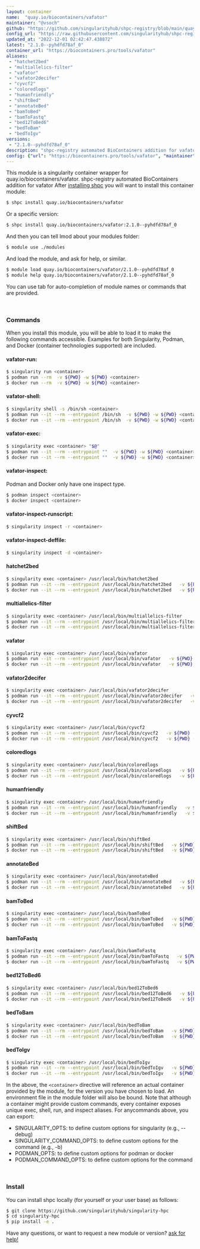 ```yaml
---
layout: container
name:  "quay.io/biocontainers/vafator"
maintainer: "@vsoch"
github: "https://github.com/singularityhub/shpc-registry/blob/main/quay.io/biocontainers/vafator/container.yaml"
config_url: "https://raw.githubusercontent.com/singularityhub/shpc-registry/main/quay.io/biocontainers/vafator/container.yaml"
updated_at: "2022-12-01 02:42:47.438872"
latest: "2.1.0--pyhdfd78af_0"
container_url: "https://biocontainers.pro/tools/vafator"
aliases:
 - "hatchet2bed"
 - "multiallelics-filter"
 - "vafator"
 - "vafator2decifer"
 - "cyvcf2"
 - "coloredlogs"
 - "humanfriendly"
 - "shiftBed"
 - "annotateBed"
 - "bamToBed"
 - "bamToFastq"
 - "bed12ToBed6"
 - "bedToBam"
 - "bedToIgv"
versions:
 - "2.1.0--pyhdfd78af_0"
description: "shpc-registry automated BioContainers addition for vafator"
config: {"url": "https://biocontainers.pro/tools/vafator", "maintainer": "@vsoch", "description": "shpc-registry automated BioContainers addition for vafator", "latest": {"2.1.0--pyhdfd78af_0": "sha256:171e5790b44732eef01a22f6ec4d8efaf4de92c91c4e6a80a4a2c96197f7ea13"}, "tags": {"2.1.0--pyhdfd78af_0": "sha256:171e5790b44732eef01a22f6ec4d8efaf4de92c91c4e6a80a4a2c96197f7ea13"}, "docker": "quay.io/biocontainers/vafator", "aliases": {"hatchet2bed": "/usr/local/bin/hatchet2bed", "multiallelics-filter": "/usr/local/bin/multiallelics-filter", "vafator": "/usr/local/bin/vafator", "vafator2decifer": "/usr/local/bin/vafator2decifer", "cyvcf2": "/usr/local/bin/cyvcf2", "coloredlogs": "/usr/local/bin/coloredlogs", "humanfriendly": "/usr/local/bin/humanfriendly", "shiftBed": "/usr/local/bin/shiftBed", "annotateBed": "/usr/local/bin/annotateBed", "bamToBed": "/usr/local/bin/bamToBed", "bamToFastq": "/usr/local/bin/bamToFastq", "bed12ToBed6": "/usr/local/bin/bed12ToBed6", "bedToBam": "/usr/local/bin/bedToBam", "bedToIgv": "/usr/local/bin/bedToIgv"}}
---
```


This module is a singularity container wrapper for quay.io/biocontainers/vafator.
shpc-registry automated BioContainers addition for vafator
After [installing shpc](#install) you will want to install this container module:


```bash
$ shpc install quay.io/biocontainers/vafator
```

Or a specific version:

```bash
$ shpc install quay.io/biocontainers/vafator:2.1.0--pyhdfd78af_0
```

And then you can tell lmod about your modules folder:

```bash
$ module use ./modules
```

And load the module, and ask for help, or similar.

```bash
$ module load quay.io/biocontainers/vafator/2.1.0--pyhdfd78af_0
$ module help quay.io/biocontainers/vafator/2.1.0--pyhdfd78af_0
```

You can use tab for auto-completion of module names or commands that are provided.

<br>

### Commands

When you install this module, you will be able to load it to make the following commands accessible.
Examples for both Singularity, Podman, and Docker (container technologies supported) are included.

#### vafator-run:

```bash
$ singularity run <container>
$ podman run --rm  -v ${PWD} -w ${PWD} <container>
$ docker run --rm  -v ${PWD} -w ${PWD} <container>
```

#### vafator-shell:

```bash
$ singularity shell -s /bin/sh <container>
$ podman run --it --rm --entrypoint /bin/sh  -v ${PWD} -w ${PWD} <container>
$ docker run --it --rm --entrypoint /bin/sh  -v ${PWD} -w ${PWD} <container>
```

#### vafator-exec:

```bash
$ singularity exec <container> "$@"
$ podman run --it --rm --entrypoint ""  -v ${PWD} -w ${PWD} <container> "$@"
$ docker run --it --rm --entrypoint ""  -v ${PWD} -w ${PWD} <container> "$@"
```

#### vafator-inspect:

Podman and Docker only have one inspect type.

```bash
$ podman inspect <container>
$ docker inspect <container>
```

#### vafator-inspect-runscript:

```bash
$ singularity inspect -r <container>
```

#### vafator-inspect-deffile:

```bash
$ singularity inspect -d <container>
```


#### hatchet2bed

```bash
$ singularity exec <container> /usr/local/bin/hatchet2bed
$ podman run --it --rm --entrypoint /usr/local/bin/hatchet2bed   -v ${PWD} -w ${PWD} <container> -c " $@"
$ docker run --it --rm --entrypoint /usr/local/bin/hatchet2bed   -v ${PWD} -w ${PWD} <container> -c " $@"
```


#### multiallelics-filter

```bash
$ singularity exec <container> /usr/local/bin/multiallelics-filter
$ podman run --it --rm --entrypoint /usr/local/bin/multiallelics-filter   -v ${PWD} -w ${PWD} <container> -c " $@"
$ docker run --it --rm --entrypoint /usr/local/bin/multiallelics-filter   -v ${PWD} -w ${PWD} <container> -c " $@"
```


#### vafator

```bash
$ singularity exec <container> /usr/local/bin/vafator
$ podman run --it --rm --entrypoint /usr/local/bin/vafator   -v ${PWD} -w ${PWD} <container> -c " $@"
$ docker run --it --rm --entrypoint /usr/local/bin/vafator   -v ${PWD} -w ${PWD} <container> -c " $@"
```


#### vafator2decifer

```bash
$ singularity exec <container> /usr/local/bin/vafator2decifer
$ podman run --it --rm --entrypoint /usr/local/bin/vafator2decifer   -v ${PWD} -w ${PWD} <container> -c " $@"
$ docker run --it --rm --entrypoint /usr/local/bin/vafator2decifer   -v ${PWD} -w ${PWD} <container> -c " $@"
```


#### cyvcf2

```bash
$ singularity exec <container> /usr/local/bin/cyvcf2
$ podman run --it --rm --entrypoint /usr/local/bin/cyvcf2   -v ${PWD} -w ${PWD} <container> -c " $@"
$ docker run --it --rm --entrypoint /usr/local/bin/cyvcf2   -v ${PWD} -w ${PWD} <container> -c " $@"
```


#### coloredlogs

```bash
$ singularity exec <container> /usr/local/bin/coloredlogs
$ podman run --it --rm --entrypoint /usr/local/bin/coloredlogs   -v ${PWD} -w ${PWD} <container> -c " $@"
$ docker run --it --rm --entrypoint /usr/local/bin/coloredlogs   -v ${PWD} -w ${PWD} <container> -c " $@"
```


#### humanfriendly

```bash
$ singularity exec <container> /usr/local/bin/humanfriendly
$ podman run --it --rm --entrypoint /usr/local/bin/humanfriendly   -v ${PWD} -w ${PWD} <container> -c " $@"
$ docker run --it --rm --entrypoint /usr/local/bin/humanfriendly   -v ${PWD} -w ${PWD} <container> -c " $@"
```


#### shiftBed

```bash
$ singularity exec <container> /usr/local/bin/shiftBed
$ podman run --it --rm --entrypoint /usr/local/bin/shiftBed   -v ${PWD} -w ${PWD} <container> -c " $@"
$ docker run --it --rm --entrypoint /usr/local/bin/shiftBed   -v ${PWD} -w ${PWD} <container> -c " $@"
```


#### annotateBed

```bash
$ singularity exec <container> /usr/local/bin/annotateBed
$ podman run --it --rm --entrypoint /usr/local/bin/annotateBed   -v ${PWD} -w ${PWD} <container> -c " $@"
$ docker run --it --rm --entrypoint /usr/local/bin/annotateBed   -v ${PWD} -w ${PWD} <container> -c " $@"
```


#### bamToBed

```bash
$ singularity exec <container> /usr/local/bin/bamToBed
$ podman run --it --rm --entrypoint /usr/local/bin/bamToBed   -v ${PWD} -w ${PWD} <container> -c " $@"
$ docker run --it --rm --entrypoint /usr/local/bin/bamToBed   -v ${PWD} -w ${PWD} <container> -c " $@"
```


#### bamToFastq

```bash
$ singularity exec <container> /usr/local/bin/bamToFastq
$ podman run --it --rm --entrypoint /usr/local/bin/bamToFastq   -v ${PWD} -w ${PWD} <container> -c " $@"
$ docker run --it --rm --entrypoint /usr/local/bin/bamToFastq   -v ${PWD} -w ${PWD} <container> -c " $@"
```


#### bed12ToBed6

```bash
$ singularity exec <container> /usr/local/bin/bed12ToBed6
$ podman run --it --rm --entrypoint /usr/local/bin/bed12ToBed6   -v ${PWD} -w ${PWD} <container> -c " $@"
$ docker run --it --rm --entrypoint /usr/local/bin/bed12ToBed6   -v ${PWD} -w ${PWD} <container> -c " $@"
```


#### bedToBam

```bash
$ singularity exec <container> /usr/local/bin/bedToBam
$ podman run --it --rm --entrypoint /usr/local/bin/bedToBam   -v ${PWD} -w ${PWD} <container> -c " $@"
$ docker run --it --rm --entrypoint /usr/local/bin/bedToBam   -v ${PWD} -w ${PWD} <container> -c " $@"
```


#### bedToIgv

```bash
$ singularity exec <container> /usr/local/bin/bedToIgv
$ podman run --it --rm --entrypoint /usr/local/bin/bedToIgv   -v ${PWD} -w ${PWD} <container> -c " $@"
$ docker run --it --rm --entrypoint /usr/local/bin/bedToIgv   -v ${PWD} -w ${PWD} <container> -c " $@"
```



In the above, the `<container>` directive will reference an actual container provided
by the module, for the version you have chosen to load. An environment file in the
module folder will also be bound. Note that although a container
might provide custom commands, every container exposes unique exec, shell, run, and
inspect aliases. For anycommands above, you can export:

 - SINGULARITY_OPTS: to define custom options for singularity (e.g., --debug)
 - SINGULARITY_COMMAND_OPTS: to define custom options for the command (e.g., -b)
 - PODMAN_OPTS: to define custom options for podman or docker
 - PODMAN_COMMAND_OPTS: to define custom options for the command

<br>

### Install

You can install shpc locally (for yourself or your user base) as follows:

```bash
$ git clone https://github.com/singularityhub/singularity-hpc
$ cd singularity-hpc
$ pip install -e .
```

Have any questions, or want to request a new module or version? [ask for help!](https://github.com/singularityhub/singularity-hpc/issues)